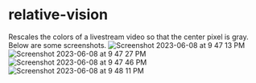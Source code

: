 # relative-vision
Rescales the colors of a livestream video so that the center pixel is gray. Below are some screenshots.
![Screenshot 2023-06-08 at 9 47 13 PM](https://github.com/ishan-gaur/relative-vision/assets/28640764/f0a86a59-1107-4534-b25a-22f4e8917cc5)
![Screenshot 2023-06-08 at 9 47 27 PM](https://github.com/ishan-gaur/relative-vision/assets/28640764/20766c7f-b749-4760-9593-469bdaaf3701)
![Screenshot 2023-06-08 at 9 47 46 PM](https://github.com/ishan-gaur/relative-vision/assets/28640764/6de8b9f8-d72c-43d6-b1e2-bb9b60ea3bb3)
![Screenshot 2023-06-08 at 9 48 11 PM](https://github.com/ishan-gaur/relative-vision/assets/28640764/d0e2d524-8b67-458b-8c40-abf919a4be2a)
